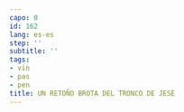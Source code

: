 ```yaml
---
capo: 0
id: 162
lang: es-es
step: ''
subtitle: ''
tags:
- vin
- pas
- pen
title: UN RETOÑO BROTA DEL TRONCO DE JESÉ
---
```

